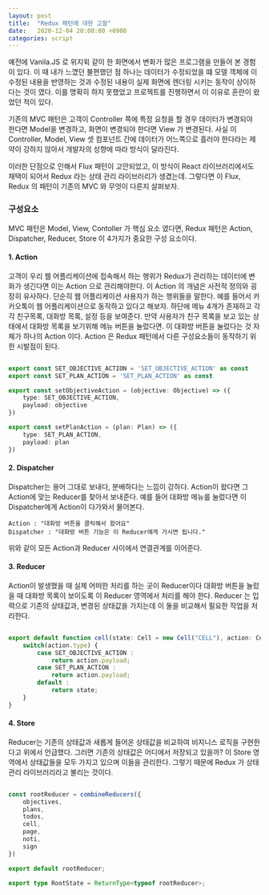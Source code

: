 ```yaml
---
layout: post
title:  "Redux 패턴에 대한 고찰"
date:   2020-12-04 20:00:00 +0900
categories: script
---
```


예전에 Vanila.JS 로 위지윅 같이 한 화면에서 변화가 많은 프로그램을 만들어 본 경험이 있다. 이 때 내가 느꼈던 불편했던 점 하나는 데이터가 수정되었을 떄 모델 객체에 이 수정된 내용을 반영하는 것과 수정된 내용이 실제 화면에 렌더링 시키는 동작이 상이하다는 것이 였다. 이를 명확히 하지 못했었고 프로젝트를 진행하면서 이 이유로 혼란이 왔었던 적이 있다.

기존의 MVC 패턴은 고객이 Controller 쪽에 특정 요청을 할 경우 데이터가 변경되야 한다면 Model을 변경하고, 화면이 변경되야 한다면 View 가 변경된다. 사실 이 Controller, Model, View 셋 컴포넌트 간에 데이터가 어느쪽으로 흘러야 한다라는 제약이 강하지 않아서 개발자의 성향에 따라 방식이 달라진다. 

이러한 단점으로 인해서 Flux 패턴이 고안되었고, 이 방식이 React 라이브러리에서도 채택이 되어서 Redux 라는 상태 관리 라이브러리가 생겼는데. 그렇다면 이 Flux, Redux 의 패턴이 기존의 MVC 와 무엇이 다른지 살펴보자.

### 구성요소

MVC 패턴은 Model, View, Contoller 가 핵심 요소 였다면, Redux 패턴은 Action, Dispatcher, Reducer, Store 이 4가지가 중요한 구성 요소이다.

#### 1. Action

고객이 우리 웹 어플리케이션에 접속해서 하는 행위가 Redux가 관리하는 데이터에 변화가 생긴다면 이는 Action 으로 관리해야한다. 이 Action 의 개념은 사전적 정의와 굉장히 유사하다. 단순히 웹 어플리케이션 사용자가 하는 행위들을 말한다.
예를 들어서 카카오톡이 웹 어플리케이션으로 동작하고 있다고 해보자. 하단에 메뉴 4개가 존재하고 각각 친구목록, 대화방 목록, 설정 등을 보여준다. 만약 사용자가 친구 목록을 보고 있는 상태에서 대화방 목록을 보기위해 메뉴 버튼을 눌렀다면. 이 대화방 버튼을 눌렀다는 것 자체가 하나의 Action 이다. Action 은 Redux 패턴에서 다른 구성요소들이 동작하기 위한 시발점이 된다.

```typescript

export const SET_OBJECTIVE_ACTION = 'SET_OBJECTIVE_ACTION' as const
export const SET_PLAN_ACTION = 'SET_PLAN_ACTION' as const

export const setObjectiveAction = (objective: Objective) => ({
    type: SET_OBJECTIVE_ACTION,
    payload: objective
})

export const setPlanAction = (plan: Plan) => ({
    type: SET_PLAN_ACTION,
    payload: plan
})

```

#### 2. Dispatcher

Dispatcher는 용어 그대로 보내다, 분배하다는 느낌이 강하다. Action이 왔다면 그 Action에 맞는 Reducer를 찾아서 보내준다. 예를 들어 대화방 메뉴를 눌렀다면 이 Dispatcher에게 Action이 다가와서 물어본다.

```
Action : "대화방 버튼을 클릭해서 왔어요"
Dispatcher : "대화방 버튼 기능은 이 Reducer에게 가시면 됩니다."
```

위와 같이 모든 Action과 Reducer 사이에서 연결관계를 이어준다.

#### 3. Reducer

Action이 발생했을 때 실제 어떠한 처리를 하는 곳이 Reducer이다 대화방 버튼을 눌렀을 때 대화방 목록이 보이도록 이 Reducer 영역에서 처리를 해야 한다. Reducer 는 입력으로 기존의 상태값과, 변경된 상태값을 가지는데 이 둘을 비교해서 필요한 작업을 처리한다.

```typescript

export default function cell(state: Cell = new Cell("CELL"), action: CellAction) {
    switch(action.type) {
        case SET_OBJECTIVE_ACTION :
            return action.payload;
        case SET_PLAN_ACTION :
            return action.payload;
        default :
            return state;
    }
}

```

#### 4. Store

Reducer는 기존의 상태값과 새롭게 들어온 상태값을 비교하여 비지니스 로직을 구현한다고 위에서 언급했다. 그러면 기존의 상태값은 어디에서 저장되고 있을까? 이 Store 영역에서 상태값들을 모두 가지고 있으며 이들을 관리한다. 그렇기 때문에 Redux 가 상태관리 라이브러리라고 불리는 것이다.

```typescript

const rootReducer = combineReducers({
    objectives,
    plans,
    todos,
    cell,
    page,
    noti,
    sign
})

export default rootReducer;

export type RootState = ReturnType<typeof rootReducer>;

```